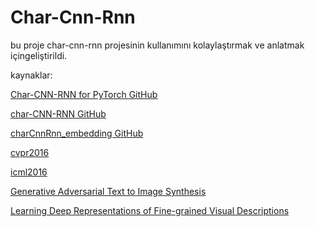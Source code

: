 # Char-Cnn-Rnn

bu proje char-cnn-rnn projesinin kullanımını kolaylaştırmak ve anlatmak içingeliştirildi.

kaynaklar:

[Char-CNN-RNN for PyTorch GitHub](https://github.com/martinduartemore/char_cnn_rnn_pytorch/tree/master)

[char-CNN-RNN GitHub](https://github.com/1o0ko/char-CNN-RNN)

[charCnnRnn_embedding GitHub](https://github.com/ramidzamzam/charCnnRnn_embedding/tree/main)

[cvpr2016](https://github.com/reedscot/cvpr2016)

[icml2016](https://github.com/reedscot/icml2016)

[Generative Adversarial Text to Image Synthesis](https://arxiv.org/abs/1605.05396)

[Learning Deep Representations of Fine-grained Visual Descriptions](https://arxiv.org/pdf/1605.05395)

